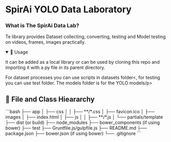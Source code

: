
<div>
      <h1>SpirAi YOLO Data Laboratory</h1>
  <div>
    <h3>What is The SpirAi Data Lab?</h3>
    <p>Te library provides Dataset collecting, converting, testing and Model testing on videos, frames, images practically. </p>
  </div>
  <div>
      <details open> 
            <summary>📘 Usage</summary>
            <p>It can be added as a local library or can be used by cloning this repo and importing it with a py file in its parent directory.</p>   
            <p>For dataset processes you can use scripts in datasets folder<, for testing you can use test folder. The models folder is for the YOLO models/p>
       </details>
  </div>
</div>

<h2>🌲 File and Class Hieararchy</h2>
```bash
├── app
│   ├── css
│   │   ├── **/*.css
│   ├── favicon.ico
│   ├── images
│   ├── index.html
│   ├── js
│   │   ├── **/*.js
│   └── partials/template
├── dist (or build)
├── node_modules
├── bower_components (if using bower)
├── test
├── Gruntfile.js/gulpfile.js
├── README.md
├── package.json
├── bower.json (if using bower)
└── .gitignore
```


